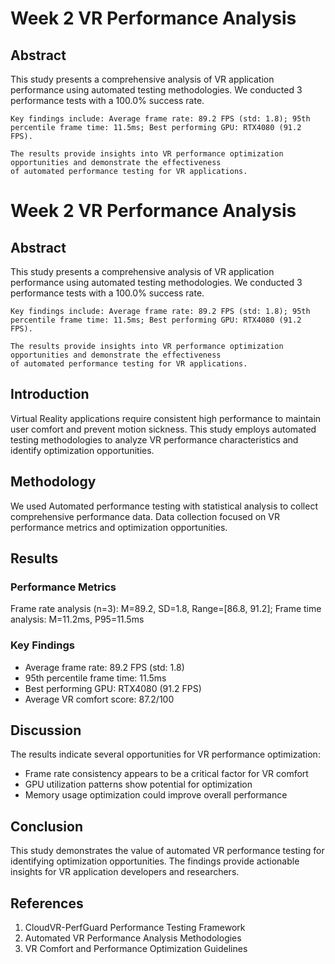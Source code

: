 # Week 2 VR Performance Analysis

## Abstract
This study presents a comprehensive analysis of VR application performance using automated testing methodologies.
    We conducted 3 performance tests with a 100.0% success rate.
    
    Key findings include: Average frame rate: 89.2 FPS (std: 1.8); 95th percentile frame time: 11.5ms; Best performing GPU: RTX4080 (91.2 FPS).
    
    The results provide insights into VR performance optimization opportunities and demonstrate the effectiveness
    of automated performance testing for VR applications.

# Week 2 VR Performance Analysis

## Abstract
This study presents a comprehensive analysis of VR application performance using automated testing methodologies.
    We conducted 3 performance tests with a 100.0% success rate.
    
    Key findings include: Average frame rate: 89.2 FPS (std: 1.8); 95th percentile frame time: 11.5ms; Best performing GPU: RTX4080 (91.2 FPS).
    
    The results provide insights into VR performance optimization opportunities and demonstrate the effectiveness
    of automated performance testing for VR applications.

## Introduction
Virtual Reality applications require consistent high performance to maintain user comfort and prevent motion sickness.
This study employs automated testing methodologies to analyze VR performance characteristics and identify optimization opportunities.

## Methodology
We used Automated performance testing with statistical analysis to collect comprehensive performance data.
Data collection focused on VR performance metrics and optimization opportunities.

## Results

### Performance Metrics
Frame rate analysis (n=3): M=89.2, SD=1.8, Range=[86.8, 91.2]; Frame time analysis: M=11.2ms, P95=11.5ms

### Key Findings
- Average frame rate: 89.2 FPS (std: 1.8)
- 95th percentile frame time: 11.5ms
- Best performing GPU: RTX4080 (91.2 FPS)
- Average VR comfort score: 87.2/100

## Discussion
The results indicate several opportunities for VR performance optimization:
- Frame rate consistency appears to be a critical factor for VR comfort
- GPU utilization patterns show potential for optimization
- Memory usage optimization could improve overall performance

## Conclusion
This study demonstrates the value of automated VR performance testing for identifying optimization opportunities.
The findings provide actionable insights for VR application developers and researchers.

## References
1. CloudVR-PerfGuard Performance Testing Framework
2. Automated VR Performance Analysis Methodologies
3. VR Comfort and Performance Optimization Guidelines